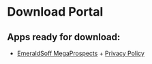 # Download Portal

## Apps ready for download:

+ [EmeraldSoff MegaProspects](https://emeraldsoff.github.io/EmeraldSoff/Mega_Prospects_Next/release/app-release.apk)                             + [Privacy Policy](https://emeraldsoff.github.io/EmeraldSoff/Mega_Prospects_Next/docs/privacy_policy.html)
